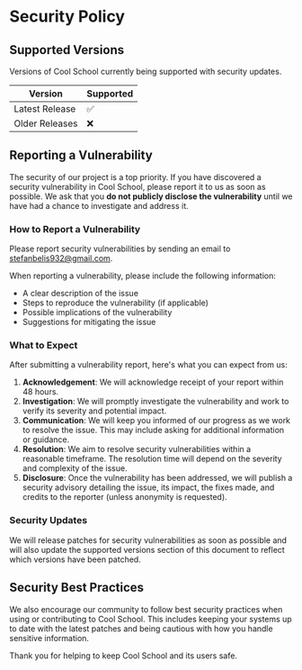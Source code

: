 # Security Policy

## Supported Versions

Versions of Cool School currently being supported with security updates.

| Version | Supported          |
| ------- | ------------------ |
| Latest Release   | :white_check_mark: |
| Older Releases   | :x:                |

## Reporting a Vulnerability

The security of our project is a top priority. If you have discovered a security vulnerability in Cool School, please report it to us as soon as possible. We ask that you **do not publicly disclose the vulnerability** until we have had a chance to investigate and address it.

### How to Report a Vulnerability

Please report security vulnerabilities by sending an email to stefanbelis932@gmail.com. 

When reporting a vulnerability, please include the following information:

- A clear description of the issue
- Steps to reproduce the vulnerability (if applicable)
- Possible implications of the vulnerability
- Suggestions for mitigating the issue

### What to Expect

After submitting a vulnerability report, here's what you can expect from us:

1. **Acknowledgement**: We will acknowledge receipt of your report within 48 hours.
2. **Investigation**: We will promptly investigate the vulnerability and work to verify its severity and potential impact.
3. **Communication**: We will keep you informed of our progress as we work to resolve the issue. This may include asking for additional information or guidance.
4. **Resolution**: We aim to resolve security vulnerabilities within a reasonable timeframe. The resolution time will depend on the severity and complexity of the issue.
5. **Disclosure**: Once the vulnerability has been addressed, we will publish a security advisory detailing the issue, its impact, the fixes made, and credits to the reporter (unless anonymity is requested).

### Security Updates

We will release patches for security vulnerabilities as soon as possible and will also update the supported versions section of this document to reflect which versions have been patched.

## Security Best Practices

We also encourage our community to follow best security practices when using or contributing to Cool School. This includes keeping your systems up to date with the latest patches and being cautious with how you handle sensitive information.


Thank you for helping to keep Cool School and its users safe.
